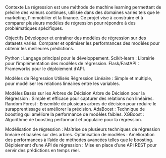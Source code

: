 Contexte
La régression est une méthode de machine learning permettant de prédire des valeurs continues, utilisée dans des domaines variés tels que le marketing, l'immobilier et la finance. Ce projet vise à construire et à comparer plusieurs modèles de régression pour répondre à des problématiques spécifiques.

Objectifs
Développer et entraîner des modèles de régression sur des datasets variés.
Comparer et optimiser les performances des modèles pour obtenir les meilleures prédictions.

Python : Langage principal pour le développement.
Scikit-learn : Librairie pour l’implémentation des modèles de régression.
Flask/FastAPI : Frameworks pour le déploiement d’API.

Modèles de Régression Utilisés
Régression Linéaire :
Simple et multiple, pour modéliser les relations linéaires entre les variables.

Modèles Basés sur les Arbres de Décision
Arbre de Décision pour la Régression : 
Simple et efficace pour capturer des relations non linéaires.
Random Forest :
Ensemble de plusieurs arbres de décision pour réduire le surapprentissage et améliorer la précision.
AdaBoost :
Technique de boosting qui améliore la performance de modèles faibles.
XGBoost :
Algorithme de boosting performant et populaire pour la régression.

Modélisation de régression : Maîtrise de plusieurs techniques de régression linéaire et basées sur des arbres.
Optimisation de modèles : Amélioration des performances à l’aide de méthodes avancées telles que le boosting.
Déploiement d’une API de régression : Mise en place d’une API REST pour servir des prédictions en temps réel.
